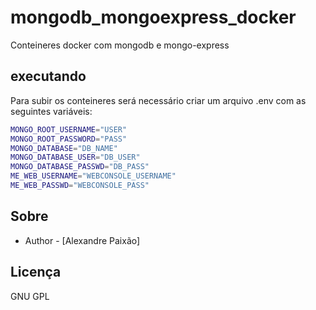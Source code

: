 # mongodb_mongoexpress_docker
Conteineres docker com mongodb e mongo-express

## executando
Para subir os conteineres será necessário criar um arquivo .env com as seguintes variáveis:


```bash
MONGO_ROOT_USERNAME="USER"
MONGO_ROOT_PASSWORD="PASS"
MONGO_DATABASE="DB_NAME"
MONGO_DATABASE_USER="DB_USER"
MONGO_DATABASE_PASSWD="DB_PASS"
ME_WEB_USERNAME="WEBCONSOLE_USERNAME"
ME_WEB_PASSWD="WEBCONSOLE_PASS"
```

## Sobre

- Author - [Alexandre Paixão]

## Licença

GNU GPL
